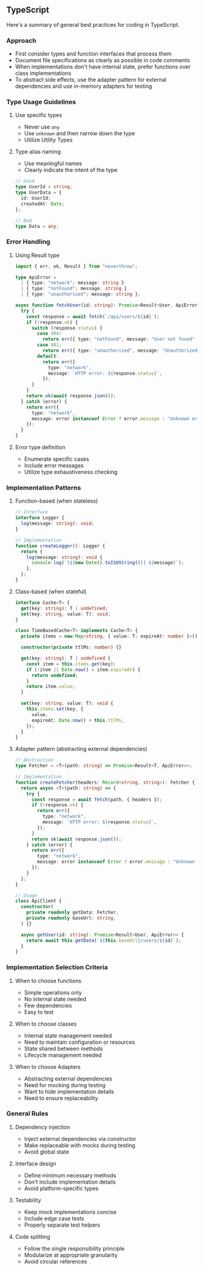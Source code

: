## TypeScript

Here's a summary of general best practices for coding in TypeScript.

### Approach

- First consider types and function interfaces that process them
- Document file specifications as clearly as possible in code comments
- When implementations don't have internal state, prefer functions over class implementations
- To abstract side effects, use the adapter pattern for external dependencies and use in-memory adapters for testing

### Type Usage Guidelines

1. Use specific types
   - Never use `any`
   - Use `unknown` and then narrow down the type
   - Utilize Utility Types

2. Type alias naming
   - Use meaningful names
   - Clearly indicate the intent of the type
   ```ts
   // Good
   type UserId = string;
   type UserData = {
     id: UserId;
     createdAt: Date;
   };

   // Bad
   type Data = any;
   ```

### Error Handling

1. Using Result type
   ```ts
   import { err, ok, Result } from "neverthrow";

   type ApiError =
     | { type: "network"; message: string }
     | { type: "notFound"; message: string }
     | { type: "unauthorized"; message: string };

   async function fetchUser(id: string): Promise<Result<User, ApiError>> {
     try {
       const response = await fetch(`/api/users/${id}`);
       if (!response.ok) {
         switch (response.status) {
           case 404:
             return err({ type: "notFound", message: "User not found" });
           case 401:
             return err({ type: "unauthorized", message: "Unauthorized" });
           default:
             return err({
               type: "network",
               message: `HTTP error: ${response.status}`,
             });
         }
       }
       return ok(await response.json());
     } catch (error) {
       return err({
         type: "network",
         message: error instanceof Error ? error.message : "Unknown error",
       });
     }
   }
   ```

2. Error type definition
   - Enumerate specific cases
   - Include error messages
   - Utilize type exhaustiveness checking

### Implementation Patterns

1. Function-based (when stateless)
   ```ts
   // Interface
   interface Logger {
     log(message: string): void;
   }

   // Implementation
   function createLogger(): Logger {
     return {
       log(message: string): void {
         console.log(`[${new Date().toISOString()}] ${message}`);
       },
     };
   }
   ```

2. Class-based (when stateful)
   ```ts
   interface Cache<T> {
     get(key: string): T | undefined;
     set(key: string, value: T): void;
   }

   class TimeBasedCache<T> implements Cache<T> {
     private items = new Map<string, { value: T; expireAt: number }>();

     constructor(private ttlMs: number) {}

     get(key: string): T | undefined {
       const item = this.items.get(key);
       if (!item || Date.now() > item.expireAt) {
         return undefined;
       }
       return item.value;
     }

     set(key: string, value: T): void {
       this.items.set(key, {
         value,
         expireAt: Date.now() + this.ttlMs,
       });
     }
   }
   ```

3. Adapter pattern (abstracting external dependencies)
   ```ts
   // Abstraction
   type Fetcher = <T>(path: string) => Promise<Result<T, ApiError>>;

   // Implementation
   function createFetcher(headers: Record<string, string>): Fetcher {
     return async <T>(path: string) => {
       try {
         const response = await fetch(path, { headers });
         if (!response.ok) {
           return err({
             type: "network",
             message: `HTTP error: ${response.status}`,
           });
         }
         return ok(await response.json());
       } catch (error) {
         return err({
           type: "network",
           message: error instanceof Error ? error.message : "Unknown error",
         });
       }
     };
   }

   // Usage
   class ApiClient {
     constructor(
       private readonly getData: Fetcher,
       private readonly baseUrl: string,
     ) {}

     async getUser(id: string): Promise<Result<User, ApiError>> {
       return await this.getData(`${this.baseUrl}/users/${id}`);
     }
   }
   ```

### Implementation Selection Criteria

1. When to choose functions
   - Simple operations only
   - No internal state needed
   - Few dependencies
   - Easy to test

2. When to choose classes
   - Internal state management needed
   - Need to maintain configuration or resources
   - State shared between methods
   - Lifecycle management needed

3. When to choose Adapters
   - Abstracting external dependencies
   - Need for mocking during testing
   - Want to hide implementation details
   - Need to ensure replaceability

### General Rules

1. Dependency injection
   - Inject external dependencies via constructor
   - Make replaceable with mocks during testing
   - Avoid global state

2. Interface design
   - Define minimum necessary methods
   - Don't include implementation details
   - Avoid platform-specific types

3. Testability
   - Keep mock implementations concise
   - Include edge case tests
   - Properly separate test helpers

4. Code splitting
   - Follow the single responsibility principle
   - Modularize at appropriate granularity
   - Avoid circular references
